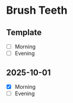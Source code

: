 # Brush Teeth

## Template

- [ ] Morning
- [ ] Evening

## 2025-10-01

- [x] Morning
- [ ] Evening
